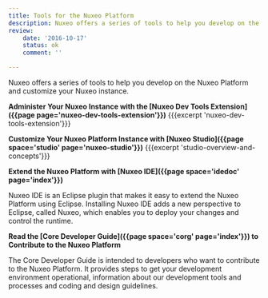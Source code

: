 ```yaml
---
title: Tools for the Nuxeo Platform
description: Nuxeo offers a series of tools to help you develop on the Nuxeo Platform and customize your Nuxeo instance.
review:
    date: '2016-10-17'
    status: ok
    comment: ''

---
```


Nuxeo offers a series of tools to help you develop on the Nuxeo Platform and customize your Nuxeo instance.

**Administer Your Nuxeo Instance with the [Nuxeo Dev Tools Extension]({{page page='nuxeo-dev-tools-extension'}})**
{{{excerpt 'nuxeo-dev-tools-extension'}}}

**Customize Your Nuxeo Platform Instance with [Nuxeo Studio]({{page space='studio' page='nuxeo-studio'}})**
{{{excerpt 'studio-overview-and-concepts'}}}

**Extend the Nuxeo Platform with [Nuxeo IDE]({{page space='idedoc' page='index'}})**

Nuxeo IDE is an Eclipse plugin that makes it easy to extend the Nuxeo Platform using Eclipse. Installing Nuxeo IDE adds a new perspective to Eclipse, called Nuxeo, which enables you to deploy your changes and control the runtime.

**Read the [Core Developer Guide]({{page space='corg' page='index'}}) to Contribute to the Nuxeo Platform**

The Core Developer Guide is intended to developers who want to contribute to the Nuxeo Platform. It provides steps to get your development environment operational, information about our development tools and processes and coding and design guidelines.
